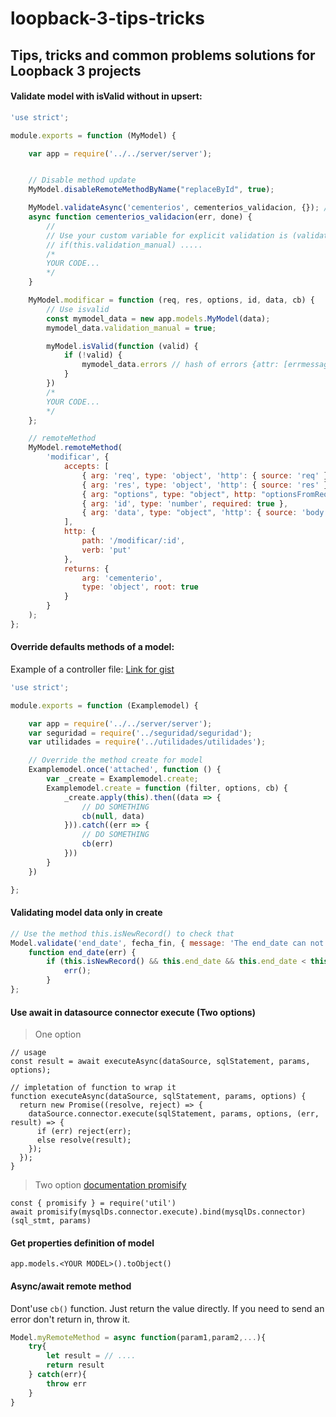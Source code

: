 # loopback-3-tips-tricks
## Tips, tricks and common problems solutions for Loopback 3 projects

#### Validate model with isValid without in upsert:

````javascript
'use strict';

module.exports = function (MyModel) {

    var app = require('../../server/server');


    // Disable method update
    MyModel.disableRemoteMethodByName("replaceById", true);

    MyModel.validateAsync('cementerios', cementerios_validacion, {}); // { message: 'No se ha encontrado el patio' }
    async function cementerios_validacion(err, done) {
        //
        // Use your custom variable for explicit validation is (validation_manual) to check if is called explicit 
        // if(this.validation_manual) .....
        /*
        YOUR CODE...
        */
    }

    MyModel.modificar = function (req, res, options, id, data, cb) {
        // Use isvalid
        const mymodel_data = new app.models.MyModel(data);
        mymodel_data.validation_manual = true;

        myModel.isValid(function (valid) {
            if (!valid) {
                mymodel_data.errors // hash of errors {attr: [errmessage, errmessage, ...], attr: ...}
            }
        })
        /*
        YOUR CODE...
        */
    };

    // remoteMethod
    MyModel.remoteMethod(
        'modificar', {
            accepts: [
                { arg: 'req', type: 'object', 'http': { source: 'req' } },
                { arg: 'res', type: 'object', 'http': { source: 'res' } },
                { arg: "options", type: "object", http: "optionsFromRequest" },
                { arg: 'id', type: 'number', required: true },
                { arg: 'data', type: "object", 'http': { source: 'body' } }
            ],
            http: {
                path: '/modificar/:id',
                verb: 'put'
            },
            returns: {
                arg: 'cementerio',
                type: 'object', root: true
            }
        }
    );
};
````


#### Override defaults methods of a model:

Example of a controller file: [Link for gist](https://gist.github.com/pookdeveloper/37e249aa0195fd27b63355c515a388f8)

````javascript
'use strict';

module.exports = function (Examplemodel) {

    var app = require('../../server/server');
    var seguridad = require('../seguridad/seguridad');
    var utilidades = require('../utilidades/utilidades');

    // Override the method create for model 
    Examplemodel.once('attached', function () {
        var _create = Examplemodel.create;
        Examplemodel.create = function (filter, options, cb) {
            _create.apply(this).then((data => {
                // DO SOMETHING
                cb(null, data)
            })).catch((err => {
                // DO SOMETHING
                cb(err)
            }))
        }
    })

};
````

####  Validating model data only in create
````javascript
// Use the method this.isNewRecord() to check that
Model.validate('end_date', fecha_fin, { message: 'The end_date can not be less than the start_date' });
    function end_date(err) {
        if (this.isNewRecord() && this.end_date && this.end_date < this.start_date) {
            err();
        }
};
````


####  Use await in datasource connector execute (Two options)
> One option
````
// usage
const result = await executeAsync(dataSource, sqlStatement, params, options);

// impletation of function to wrap it
function executeAsync(dataSource, sqlStatement, params, options) {
  return new Promise((resolve, reject) => {
    dataSource.connector.execute(sqlStatement, params, options, (err, result) => {
      if (err) reject(err);
      else resolve(result);
    });
  });
}
````

> Two option [documentation promisify](https://nodejs.org/dist/latest-v8.x/docs/api/util.html#util_util_promisify_original)
````
const { promisify } = require('util')
await promisify(mysqlDs.connector.execute).bind(mysqlDs.connector)(sql_stmt, params)
````


####  Get properties definition of model
````
app.models.<YOUR MODEL>().toObject()
````

#### Async/await remote method
Dont'use `cb()` function. Just return the value directly.
If you need to send an error don't return in, throw it.
````javascript
Model.myRemoteMethod = async function(param1,param2,...){
    try{
        let result = // ....
        return result
    } catch(err){
        throw err 
    }
}
````




